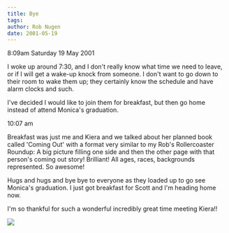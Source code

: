 ```yaml
---
title: Bye
tags: 
author: Rob Nugen
date: 2001-05-19
---
```


<p class=date>8:09am Saturday 19 May 2001</p>

<p>I woke up around 7:30, and I don't really know what
time we need to leave, or if I will get a wake-up
knock from someone.  I don't want to go down to their
room to wake them up; they certainly know the schedule
and have alarm clocks and such.</p>

<p>I've decided I would like to join them for
breakfast, but then go home instead of attend Monica's
graduation.</p>

<p class=date>10:07 am</p>

<p>Breakfast was just me and Kiera and we talked about
her planned book called 'Coming Out' with a format
very similar to my Rob's Rollercoaster Roundup:  A big
picture filling one side and then the other page with
that person's coming out story!  Brilliant!  All ages,
races, backgrounds represented.  So awesome!</p>

<p>Hugs and hugs and bye bye to everyone as they
loaded up to go see Monica's graduation.  I just got
breakfast for Scott and I'm heading home now.</p>

<p>I'm so thankful for such a wonderful incredibly
great time meeting Kiera!!</p>

<p><img src="/images/rob/wL-ROB.gif"/></p>
